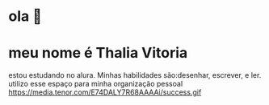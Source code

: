 # ola 🤙
# meu nome é Thalia Vitoria
estou estudando no alura. Minhas habilidades são:desenhar, escrever, e ler.
utilizo esse espaço para minha organização pessoal 
https://media.tenor.com/E74DALY7R68AAAAi/success.gif
